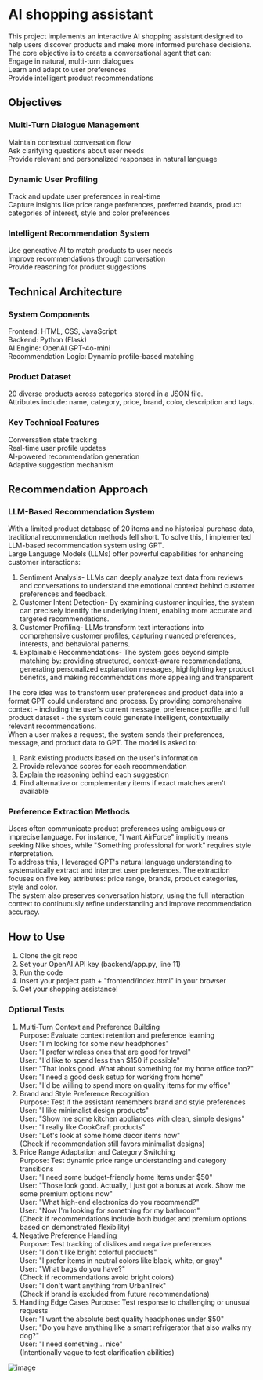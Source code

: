 # AI shopping assistant
This project implements an interactive AI shopping assistant designed to help users discover products and make more informed purchase decisions. The core objective is to create a conversational agent that can: \
Engage in natural, multi-turn dialogues \
Learn and adapt to user preferences \
Provide intelligent product recommendations 

## Objectives
### Multi-Turn Dialogue Management
Maintain contextual conversation flow \
Ask clarifying questions about user needs \
Provide relevant and personalized responses in natural language
### Dynamic User Profiling
Track and update user preferences in real-time \
Capture insights like price range preferences, preferred brands, product categories of interest, style and color preferences
### Intelligent Recommendation System
Use generative AI to match products to user needs \
Improve recommendations through conversation \
Provide reasoning for product suggestions

## Technical Architecture
### System Components
Frontend: HTML, CSS, JavaScript \
Backend: Python (Flask) \
AI Engine: OpenAI GPT-4o-mini \
Recommendation Logic: Dynamic profile-based matching
### Product Dataset
20 diverse products across categories stored in a JSON file. \
Attributes include: name, category, price, brand, color, description and tags.
### Key Technical Features
Conversation state tracking \
Real-time user profile updates \
AI-powered recommendation generation \
Adaptive suggestion mechanism 

## Recommendation Approach
### LLM-Based Recommendation System
With a limited product database of 20 items and no historical purchase data, traditional recommendation methods fell short. To solve this, I implemented LLM-based recommendation system using GPT. \
Large Language Models (LLMs) offer powerful capabilities for enhancing customer interactions:
1. Sentiment Analysis- LLMs can deeply analyze text data from reviews and conversations to understand the emotional context behind customer preferences and feedback.
2. Customer Intent Detection- By examining customer inquiries, the system can precisely identify the underlying intent, enabling more accurate and targeted recommendations.
3. Customer Profiling- LLMs transform text interactions into comprehensive customer profiles, capturing nuanced preferences, interests, and behavioral patterns.
4. Explainable Recommendations- The system goes beyond simple matching by:
providing structured, context-aware recommendations, 
generating personalized explanation messages,
highlighting key product benefits,
and making recommendations more appealing and transparent


The core idea was to transform user preferences and product data into a format GPT could understand and process. By providing comprehensive context - including the user's current message, preference profile, and full product dataset - the system could generate intelligent, contextually relevant recommendations. \
When a user makes a request, the system sends their preferences, message, and product data to GPT. The model is asked to:
1. Rank existing products based on the user's information
2. Provide relevance scores for each recommendation
3. Explain the reasoning behind each suggestion
4. Find alternative or complementary items if exact matches aren't available

### Preference Extraction Methods
Users often communicate product preferences using ambiguous or imprecise language. For instance, "I want AirForce" implicitly means seeking Nike shoes, while "Something professional for work" requires style interpretation. \
To address this, I leveraged GPT's natural language understanding to systematically extract and interpret user preferences. The extraction focuses on five key attributes: price range, brands, product categories, style and color. \
The system also preserves conversation history, using the full interaction context to continuously refine understanding and improve recommendation accuracy.

## How to Use
1. Clone the git repo
2. Set your OpenAI API key (backend/app.py, line 11)
3. Run the code
4. Insert your project path + "frontend/index.html" in your browser
5. Get your shopping assistance!

### Optional Tests
1. Multi-Turn Context and Preference Building \
Purpose: Evaluate context retention and preference learning \
User: "I'm looking for some new headphones" \
User: "I prefer wireless ones that are good for travel" \
User: "I'd like to spend less than $150 if possible" \
User: "That looks good. What about something for my home office too?" \
User: "I need a good desk setup for working from home" \
User: "I'd be willing to spend more on quality items for my office"
2. Brand and Style Preference Recognition \
Purpose: Test if the assistant remembers brand and style preferences \
User: "I like minimalist design products" \
User: "Show me some kitchen appliances with clean, simple designs" \
User: "I really like CookCraft products" \
User: "Let's look at some home decor items now" \
(Check if recommendation still favors minimalist designs)  
3. Price Range Adaptation and Category Switching \
Purpose: Test dynamic price range understanding and category transitions \
User: "I need some budget-friendly home items under $50" \
User: "Those look good. Actually, I just got a bonus at work. Show me some premium options now" \
User: "What high-end electronics do you recommend?" \
User: "Now I'm looking for something for my bathroom" \
(Check if recommendations include both budget and premium options based on demonstrated flexibility) 
4. Negative Preference Handling \
Purpose: Test tracking of dislikes and negative preferences \
User: "I don't like bright colorful products" \
User: "I prefer items in neutral colors like black, white, or gray" \
User: "What bags do you have?" \
(Check if recommendations avoid bright colors) \
User: "I don't want anything from UrbanTrek" \
(Check if brand is excluded from future recommendations) 
5. Handling Edge Cases 
Purpose: Test response to challenging or unusual requests \
User: "I want the absolute best quality headphones under $50" \
User: "Do you have anything like a smart refrigerator that also walks my dog?" \
User: "I need something... nice" \
(Intentionally vague to test clarification abilities)



![image](https://github.com/user-attachments/assets/0c6cbfb8-cd3f-4b9a-a33b-cf2a7a3a616b)



